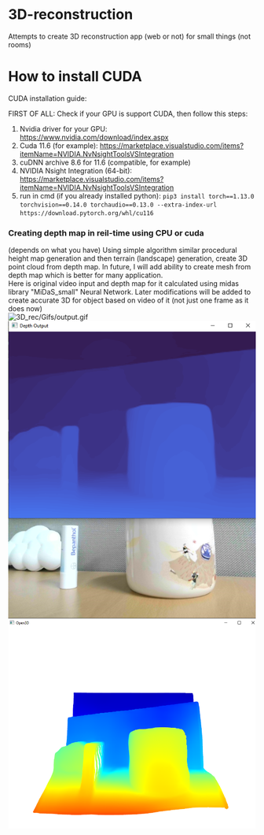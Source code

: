 # 3D-reconstruction
Attempts to create 3D reconstruction app (web or not) for small things (not rooms)

# How to install CUDA

CUDA installation guide:

FIRST OF ALL: Check if your GPU is support CUDA, then follow this steps:
1. Nvidia driver for your GPU: https://www.nvidia.com/download/index.aspx
2. Cuda 11.6 (for example): https://marketplace.visualstudio.com/items?itemName=NVIDIA.NvNsightToolsVSIntegration
3. cuDNN archive 8.6 for 11.6 (compatible, for example)
4. NVIDIA Nsight Integration (64-bit): https://marketplace.visualstudio.com/items?itemName=NVIDIA.NvNsightToolsVSIntegration
5. run in cmd (if you already installed python): `pip3 install torch==1.13.0 torchvision==0.14.0 torchaudio==0.13.0 --extra-index-url https://download.pytorch.org/whl/cu116`

### Creating depth map in reil-time using CPU or cuda 
(depends on what you have)
Using simple algorithm similar procedural height map generation and then terrain 
(landscape) generation, create 3D point cloud from depth map.
In future, I will add ability to create mesh from depth map which is better for many application.
<br>
Here is original video input and depth map for it calculated using midas library "MiDaS_small" Neural Network.
Later modifications will be added to create accurate 3D for object based on video of it (not just one frame as it does now)
<br>
![3D_rec/Gifs/output.gif](3D_rec/Gifs/output.gif)
![img_1.png](img_1.png)
![img.png](img.png)
